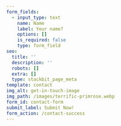 ```yaml
---
form_fields:
  - input_type: text
    name: Name
    label: Your name?
    options: []
    is_required: false
    type: form_field
seo:
  title: ''
  description: ''
  robots: []
  extra: []
  type: stackbit_page_meta
template: contact
img_alt: get-in-touch-image
img_path: /images/terrific-primrose.webp
form_id: contact-form
submit_label: Submit Now!
form_action: /contact-success
---
```

